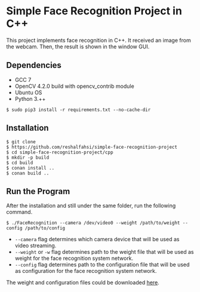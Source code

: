 # Simple Face Recognition Project in C++

This project implements face recognition in C++. It received an image from the webcam. Then, the result is shown in the window GUI.

## Dependencies

* GCC 7
* OpenCV 4.2.0 build with opencv_contrib module
* Ubuntu OS
* Python 3.++

```shell
$ sudo pip3 install -r requirements.txt --no-cache-dir
```

## Installation

```shell
$ git clone 
$ https://github.com/reshalfahsi/simple-face-recognition-project
$ cd simple-face-recognition-project/cpp
$ mkdir -p build
$ cd build
$ conan install ..
$ conan build ..
```

## Run the Program

After the installation and still under the same folder, run the following command.

```shell
$ ./FaceRecognition --camera /dev/video0 --weight /path/to/weight --config /path/to/config
```

* `--camera` flag determines which camera device that will be used as video streaming.
* `--weight` or `-w` flag determines path to the weight file that will be used as weight for the face recognition system network.
* `--config` flag determines path to the configuration file that will be used as configuration for the face recognition system network.

The weight and configuration files could be downloaded [here](https://drive.google.com/file/d/1YAPqRqTzLP6QLM-U59QzW_Sh_d5g9Zag/view).

